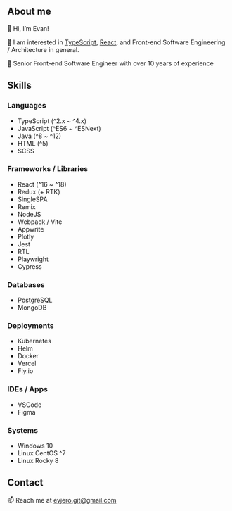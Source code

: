 ## About me

👋 Hi, I’m Evan!

👀 I am interested in [TypeScript](typescriptlang.org/), [React](https://reactjs.org/), and Front-end Software Engineering / Architecture in general.

🏅 Senior Front-end Software Engineer with over 10 years of experience

## Skills

### Languages
- TypeScript (^2.x ~ ^4.x)
- JavaScript (^ES6 ~ ^ESNext)
- Java (^8 ~ ^12)
- HTML (^5)
- SCSS
### Frameworks / Libraries
- React (^16 ~ ^18)
- Redux (+ RTK)
- SingleSPA
- Remix
- NodeJS
- Webpack / Vite
- Appwrite
- Plotly
- Jest
- RTL
- Playwright
- Cypress
### Databases
- PostgreSQL
- MongoDB
### Deployments
- Kubernetes
- Helm
- Docker
- Vercel
- Fly.io
### IDEs / Apps
- VSCode
- Figma
### Systems
- Windows 10
- Linux CentOS ^7
- Linux Rocky 8

## Contact

📫 Reach me at [evjero.git@gmail.com](mailto:evjero.git@gmail.com)

<!---
evjero/evjero is a ✨ special ✨ repository because its `README.md` (this file) appears on your GitHub profile.
You can click the Preview link to take a look at your changes.
--->
